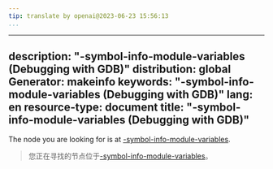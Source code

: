 ```yaml
---
tip: translate by openai@2023-06-23 15:56:13
...
```

---
description: "-symbol-info-module-variables (Debugging with GDB)"
distribution: global
Generator: makeinfo
keywords: "-symbol-info-module-variables (Debugging with GDB)"
lang: en
resource-type: document
title: "-symbol-info-module-variables (Debugging with GDB)"
---

The node you are looking for is at [-symbol-info-module-variables](GDB_002fMI-Symbol-Query.html#g_t_002dsymbol_002dinfo_002dmodule_002dvariables).

> 您正在寻找的节点位于[-symbol-info-module-variables](GDB_002fMI-Symbol-Query.html#g_t_002dsymbol_002dinfo_002dmodule_002dvariables)。
